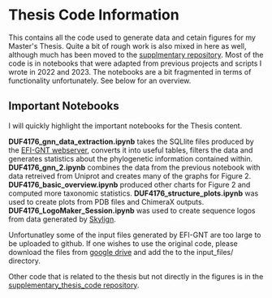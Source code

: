 
# Thesis Code Information  

This contains all the code used to generate data and cetain figures for my Master's Thesis. Quite a bit of rough work is also mixed in here as well, although much has been moved to the [supplmentary repository](https://github.com/dirkgreb/supplementary_thesis_code). Most of the code is in notebooks that were adapted from previous projects and scripts I wrote in 2022 and 2023. The notebooks are a bit fragmented in terms of functionality unfortunately. See below for an overview. 

## Important Notebooks  

I will quickly highlight the important notebooks for the Thesis content.  

**DUF4176_gnn_data_extraction.ipynb** takes the SQLlite files produced by the [EFI-GNT webserver](https://efi.igb.illinois.edu/efi-gnt/), converts it into useful tables, filters the data and generates statistics about the phylogenetic information contained within. **DUF4176_gnn_2.ipynb** combines the data from the previous notebook with data retreived from Uniprot and creates many of the graphs for Figure 2. **DUF4176_basic_overview.ipynb** produced other charts for Figure 2 and computed more taxonomic statistics. **DUF4176_structure_plots.ipynb** was used to create plots from PDB files and ChimeraX outputs. **DUF4176_LogoMaker_Session.ipynb** was used to create sequence logos from data generated by [Skylign](http://skylign.org). 

Unfortunatley some of the input files generated by EFI-GNT are too large to be uploaded to github. If one wishes to use the original code, please download the files from [google drive](https://drive.google.com/drive/folders/1UhfB90UCsj3jYG1Z_ev2NYcR4r-PEVl4?usp=drive_link) and add the to the input_files/ directory. 

Other code that is related to the thesis but not directly in the figures is in the [supplementary_thesis_code repository](https://github.com/dirkgreb/supplementary_thesis_code). 

